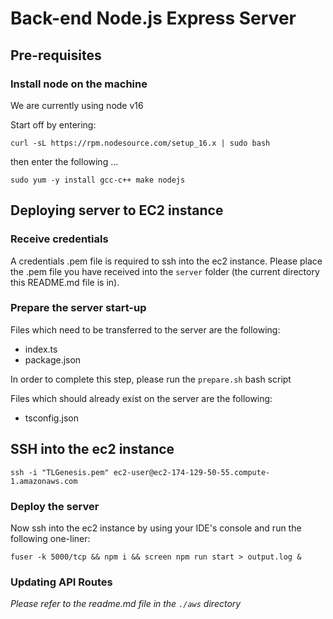 # Back-end Node.js Express Server

## Pre-requisites

### Install node on the machine
We are currently using node v16

Start off by entering:
```
curl -sL https://rpm.nodesource.com/setup_16.x | sudo bash
```
then enter the following ...
```
sudo yum -y install gcc-c++ make nodejs
```

## Deploying server to EC2 instance

### Receive credentials
A credentials .pem file is required to ssh into the ec2 instance. Please place the .pem file you have received into the `server` folder (the current directory this README.md file is in).

### Prepare the server start-up
Files which need to be transferred to the server are the following:
- index.ts
- package.json

In order to complete this step, please run the `prepare.sh` bash script

Files which should already exist on the server are the following:
- tsconfig.json

## SSH into the ec2 instance
```
ssh -i "TLGenesis.pem" ec2-user@ec2-174-129-50-55.compute-1.amazonaws.com
```

### Deploy the server
Now ssh into the ec2 instance by using your IDE's console and run the following one-liner:
```
fuser -k 5000/tcp && npm i && screen npm run start > output.log &
```

### Updating API Routes
*Please refer to the readme.md file in the `./aws` directory*
